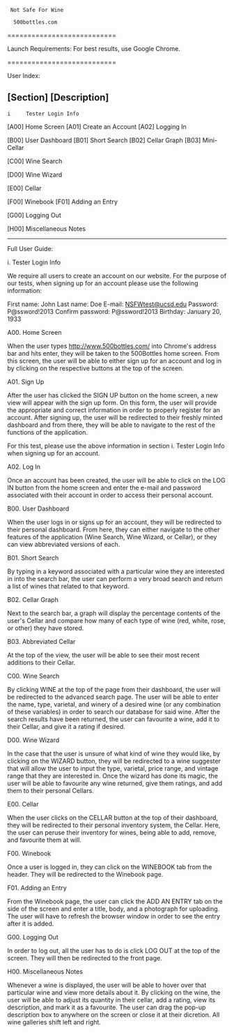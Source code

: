      Not Safe For Wine

      500bottles.com
===========================

Launch Requirements:
  For best results, use Google Chrome.
  
===========================
  
User Index:

[Section]   [Description]
   ------------------
    i     Tester Login Info
    
  [A00]   Home Screen
  [A01]   Create an Account
  [A02]   Logging In
  
  [B00]   User Dashboard
  [B01]   Short Search
  [B02]   Cellar Graph
  [B03]   Mini-Cellar
  
  [C00]   Wine Search
  
  [D00]   Wine Wizard
  
  [E00]   Cellar
  
  [F00]   Winebook
  [F01]   Adding an Entry
  
  [G00]   Logging Out
  
  [H00]   Miscellaneous Notes
  
   ------------------
   
Full User Guide:

  i. Tester Login Info

We require all users to create an account on our
website. For the purpose of our tests, when signing up
for an account please use the following information:

First name: John
Last name: Doe
E-mail: NSFWtest@ucsd.edu
Password: P@ssword!2013
Confirm password: P@ssword!2013
Birthday: January 20, 1933


  A00. Home Screen

When the user types http://www.500bottles.com/ into Chrome's
address bar and hits enter, they will be taken to the 500Bottles
home screen. From this screen, the user will be able to either
sign up for an account and log in by clicking on the respective
buttons at the top of the screen.


  A01. Sign Up

After the user has clicked the SIGN UP button on the home screen, 
a new view will appear with the sign up form. On this form, the 
user will provide the appropriate and correct information in 
order to properly register for an account. After signing up,
the user will be redirected to their freshly minted dashboard 
and from there, they will be able to navigate to the rest of the 
functions of the application.

For this test, please use the above information in section
i. Tester Login Info when signing up for an account.


  A02. Log In

Once an account has been created, the user will be able to click
on the LOG IN button from the home screen and enter the e-mail 
and password associated with their account in order to access
their personal account.


  B00. User Dashboard

When the user logs in or signs up for an account, they will be 
redirected to their personal dashboard. From here, they can either
navigate to the other features of the application (Wine Search, Wine
Wizard, or Cellar), or they can view abbreviated versions of each.


  B01. Short Search

By typing in a keyword associated with a particular wine they are 
interested in into the search bar, the user can perform a very
broad search and return a list of wines that related to that keyword.


  B02. Cellar Graph

Next to the search bar, a graph will display the percentage contents of 
the user's Cellar and compare how many of each type of wine (red, white,
rose, or other) they have stored.


  B03. Abbreviated Cellar
  
At the top of the view, the user will be able to see their most recent 
additions to their Cellar.


  C00. Wine Search

By clicking WINE at the top of the page from their dashboard, the user 
will be redirected to the advanced search page. The user will be able
to enter the name, type, varietal, and winery of a desired wine (or 
any combination of these variables) in order to search our database
for said wine. After the search results have been returned, the user
can favourite a wine, add it to their Cellar, and give it a rating if
desired.


  D00. Wine Wizard
  
In the case that the user is unsure of what kind of wine they would like,
by clicking on the WIZARD button, they will be redirected to a wine suggester
that will allow the user to input the type, varietal, price range, and vintage
range that they are interested in. Once the wizard has done its magic, the 
user will be able to favourite any wine returned, give them ratings, and add
them to their personal Cellars.


  E00. Cellar
  
When the user clicks on the CELLAR button at the top of their dashboard, they
will be redirected to their personal inventory system, the Cellar. Here, the
user can peruse their inventory for wines, being able to add, remove, and favourite
them at will.


  F00. Winebook

Once a user is logged in, they can click on the WINEBOOK tab from the header.
They will be redirected to the Winebook page.


  F01. Adding an Entry
  
From the Winebook page, the user can click the ADD AN ENTRY tab on the side of the
screen and enter a title, body, and a photograph for uploading. The user will have to
refresh the browser window in order to see the entry after it is added.


  G00. Logging Out
  
In order to log out, all the user has to do is click LOG OUT at the top of the
screen. They will then be redirected to the front page.


  H00. Miscellaneous Notes
  
Whenever a wine is displayed, the user will be able to hover over that
particular wine and view more details about it. By clicking on the wine,
the user will be able to adjust its quantity in their cellar, add a rating,
view its description, and mark it as a favourite. The user can drag the
pop-up description box to anywhere on the screen or close it at their 
dicretion. All wine galleries shift left and right.
